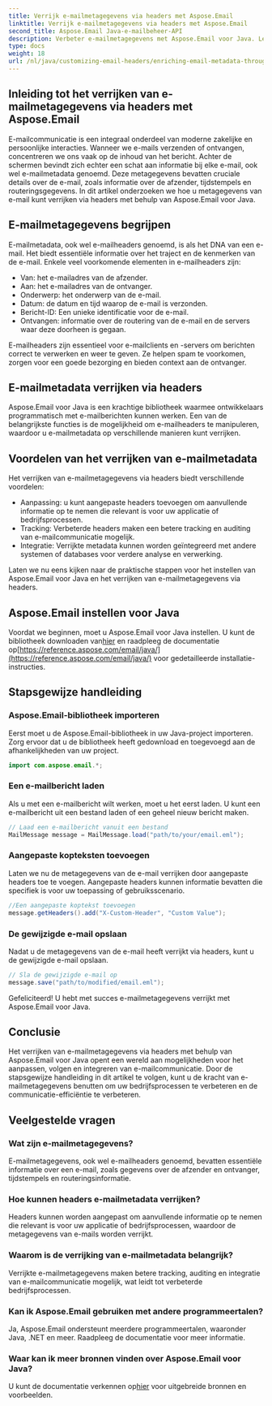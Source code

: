 ```yaml
---
title: Verrijk e-mailmetagegevens via headers met Aspose.Email
linktitle: Verrijk e-mailmetagegevens via headers met Aspose.Email
second_title: Aspose.Email Java-e-mailbeheer-API
description: Verbeter e-mailmetagegevens met Aspose.Email voor Java. Leer hoe u e-mailheaders kunt verrijken voor verbeterde tracking en aanpassing met Aspose.Email.
type: docs
weight: 18
url: /nl/java/customizing-email-headers/enriching-email-metadata-through-headers/
---
```


## Inleiding tot het verrijken van e-mailmetagegevens via headers met Aspose.Email

E-mailcommunicatie is een integraal onderdeel van moderne zakelijke en persoonlijke interacties. Wanneer we e-mails verzenden of ontvangen, concentreren we ons vaak op de inhoud van het bericht. Achter de schermen bevindt zich echter een schat aan informatie bij elke e-mail, ook wel e-mailmetadata genoemd. Deze metagegevens bevatten cruciale details over de e-mail, zoals informatie over de afzender, tijdstempels en routeringsgegevens. In dit artikel onderzoeken we hoe u metagegevens van e-mail kunt verrijken via headers met behulp van Aspose.Email voor Java.

## E-mailmetagegevens begrijpen

E-mailmetadata, ook wel e-mailheaders genoemd, is als het DNA van een e-mail. Het biedt essentiële informatie over het traject en de kenmerken van de e-mail. Enkele veel voorkomende elementen in e-mailheaders zijn:

- Van: het e-mailadres van de afzender.
- Aan: het e-mailadres van de ontvanger.
- Onderwerp: het onderwerp van de e-mail.
- Datum: de datum en tijd waarop de e-mail is verzonden.
- Bericht-ID: Een unieke identificatie voor de e-mail.
- Ontvangen: informatie over de routering van de e-mail en de servers waar deze doorheen is gegaan.

E-mailheaders zijn essentieel voor e-mailclients en -servers om berichten correct te verwerken en weer te geven. Ze helpen spam te voorkomen, zorgen voor een goede bezorging en bieden context aan de ontvanger.

## E-mailmetadata verrijken via headers

Aspose.Email voor Java is een krachtige bibliotheek waarmee ontwikkelaars programmatisch met e-mailberichten kunnen werken. Een van de belangrijkste functies is de mogelijkheid om e-mailheaders te manipuleren, waardoor u e-mailmetadata op verschillende manieren kunt verrijken.

## Voordelen van het verrijken van e-mailmetadata

Het verrijken van e-mailmetagegevens via headers biedt verschillende voordelen:

- Aanpassing: u kunt aangepaste headers toevoegen om aanvullende informatie op te nemen die relevant is voor uw applicatie of bedrijfsprocessen.
- Tracking: Verbeterde headers maken een betere tracking en auditing van e-mailcommunicatie mogelijk.
- Integratie: Verrijkte metadata kunnen worden geïntegreerd met andere systemen of databases voor verdere analyse en verwerking.

Laten we nu eens kijken naar de praktische stappen voor het instellen van Aspose.Email voor Java en het verrijken van e-mailmetagegevens via headers.

## Aspose.Email instellen voor Java

 Voordat we beginnen, moet u Aspose.Email voor Java instellen. U kunt de bibliotheek downloaden van[hier](https://releases.aspose.com/email/java/) en raadpleeg de documentatie op[https://reference.aspose.com/email/java/](https://reference.aspose.com/email/java/) voor gedetailleerde installatie-instructies.

## Stapsgewijze handleiding

### Aspose.Email-bibliotheek importeren

Eerst moet u de Aspose.Email-bibliotheek in uw Java-project importeren. Zorg ervoor dat u de bibliotheek heeft gedownload en toegevoegd aan de afhankelijkheden van uw project.

```java
import com.aspose.email.*;
```

### Een e-mailbericht laden

Als u met een e-mailbericht wilt werken, moet u het eerst laden. U kunt een e-mailbericht uit een bestand laden of een geheel nieuw bericht maken.

```java
// Laad een e-mailbericht vanuit een bestand
MailMessage message = MailMessage.load("path/to/your/email.eml");
```

### Aangepaste kopteksten toevoegen

Laten we nu de metagegevens van de e-mail verrijken door aangepaste headers toe te voegen. Aangepaste headers kunnen informatie bevatten die specifiek is voor uw toepassing of gebruiksscenario.

```java
//Een aangepaste koptekst toevoegen
message.getHeaders().add("X-Custom-Header", "Custom Value");
```

### De gewijzigde e-mail opslaan

Nadat u de metagegevens van de e-mail heeft verrijkt via headers, kunt u de gewijzigde e-mail opslaan.

```java
// Sla de gewijzigde e-mail op
message.save("path/to/modified/email.eml");
```

Gefeliciteerd! U hebt met succes e-mailmetagegevens verrijkt met Aspose.Email voor Java.

## Conclusie

Het verrijken van e-mailmetagegevens via headers met behulp van Aspose.Email voor Java opent een wereld aan mogelijkheden voor het aanpassen, volgen en integreren van e-mailcommunicatie. Door de stapsgewijze handleiding in dit artikel te volgen, kunt u de kracht van e-mailmetagegevens benutten om uw bedrijfsprocessen te verbeteren en de communicatie-efficiëntie te verbeteren.

## Veelgestelde vragen

### Wat zijn e-mailmetagegevens?

E-mailmetagegevens, ook wel e-mailheaders genoemd, bevatten essentiële informatie over een e-mail, zoals gegevens over de afzender en ontvanger, tijdstempels en routeringsinformatie.

### Hoe kunnen headers e-mailmetadata verrijken?

Headers kunnen worden aangepast om aanvullende informatie op te nemen die relevant is voor uw applicatie of bedrijfsprocessen, waardoor de metagegevens van e-mails worden verrijkt.

### Waarom is de verrijking van e-mailmetadata belangrijk?

Verrijkte e-mailmetagegevens maken betere tracking, auditing en integratie van e-mailcommunicatie mogelijk, wat leidt tot verbeterde bedrijfsprocessen.

### Kan ik Aspose.Email gebruiken met andere programmeertalen?

Ja, Aspose.Email ondersteunt meerdere programmeertalen, waaronder Java, .NET en meer. Raadpleeg de documentatie voor meer informatie.

### Waar kan ik meer bronnen vinden over Aspose.Email voor Java?

 U kunt de documentatie verkennen op[hier](https://reference.aspose.com/email/java/) voor uitgebreide bronnen en voorbeelden.